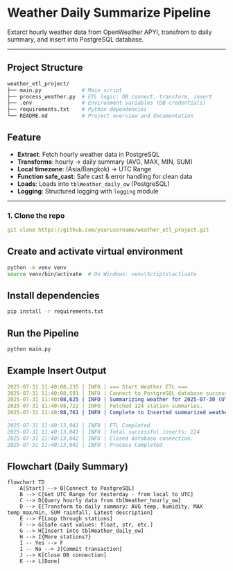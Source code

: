 # Weather Daily Summarize Pipeline  
Extarct hourly weather data from OpenWeather APYI, transfrom to daily summary,  and insert into PostgreSQL database.

---

## Project Structure

```bash
weather_etl_project/
├── main.py             # Main script 
├── process_weather.py  # ETL logic: DB connect, transform, insert
├── .env                # Environment variables (DB credentials)
├── requirements.txt    # Python dependencies
└── README.md           # Project overview and documentation
```
## Feature 
- **Extract**: Fetch hourly weather data in PostgreSQL
- **Transforms**: hourly → daily summary (AVG, MAX, MIN, SUM)
- **Local timezone**: (Asia/Bangkok) → UTC Range
- **Function safe_cast**: Safe cast & error handling for clean data
- **Loads**: Loads into `tblWeather_daily_ow` (PostgreSQL)
- **Logging**: Structured logging with `logging` module

---
### 1. Clone the repo

```yaml
git clone https://github.com/yourusername/weather_etl_project.git
```

## Create and activate virtual environment

```bash
python -m venv venv 
source venv/bin/activate  # On Windows: venv\Scripts\activate
```

## Install dependencies
```bash
pip install -r requirements.txt
```

## Run the Pipeline

```bash
python main.py
```

## Example Insert Output

```yaml
2025-07-31 11:40:08,235 | INFO | === Start Weather ETL ===
2025-07-31 11:40:08,591 | INFO | Connect to PostgreSQL database successfully
2025-07-31 11:40:08,625 | INFO | Summarizing weather for 2025-07-30 (UTC Range: 2025-07-29 17:00:00+00:00 → 2025-07-30 16:59:59+00:00)
2025-07-31 11:40:08,722 | INFO | Fetched 124 station summaries.
2025-07-31 11:40:08,761 | INFO | Complete to Inserted summarized weather data. (WeatherStationID: 2561, DateTime = 2025-07-30 00:00:00+00:00)
...
2025-07-31 11:40:13,041 | INFO | ETL Completed
2025-07-31 11:40:13,041 | INFO | Total successful inserts: 124
2025-07-31 11:40:13,042 | INFO | Closed database connection.
2025-07-31 11:40:13,042 | INFO | Process Completed
```

## Flowchart (Daily Summary)

```mermaid
flowchart TD
    A[Start] --> B[Connect to PostgreSQL]
    B --> C[Get UTC Range for Yesterday - from local to UTC]
    C --> D[Query hourly data from tblWeather_hourly_ow]
    D --> E[Transform to daily summary: AVG temp, humidity, MAX temp_max/min, SUM rainfall, Latest description]
    E --> F[Loop through stations]
    F --> G[Safe cast values: float, str, etc.]
    G --> H[Insert into tblWeather_daily_ow]
    H --> I{More stations?}
    I -- Yes --> F
    I -- No --> J[Commit transaction]
    J --> K[Close DB connection]
    K --> L[Done]
